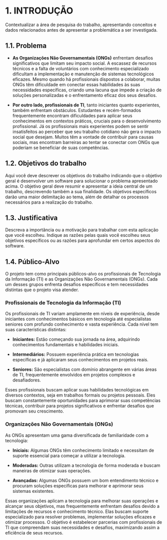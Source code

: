 # 1. INTRODUÇÃO

Contextualizar a área de pesquisa do trabalho, apresentando conceitos e dados relacionados antes de apresentar a problemática a ser investigada.

## 1.1. Problema

- **As Organizações Não Governamentais (ONGs)** enfrentam desafios significativos que limitam seu impacto social. A escassez de recursos técnicos e a falta de voluntários com conhecimento especializado dificultam a implementação e manutenção de sistemas tecnológicos eficazes. Mesmo quando há profissionais dispostos a colaborar, muitas ONGs têm dificuldade em conectar essas habilidades às suas necessidades específicas, criando uma lacuna que impede a criação de soluções personalizadas e o enfrentamento eficaz dos seus desafios.

- **Por outro lado, profissionais de TI**, tanto iniciantes quanto experientes, também enfrentam obstáculos. Estudantes e recém-formados frequentemente encontram dificuldades para aplicar seus conhecimentos em contextos práticos, cruciais para o desenvolvimento profissional. Já os profissionais mais experientes podem se sentir insatisfeitos ao perceber que seu trabalho cotidiano não gera o impacto social que desejam. Muitos têm a vontade de contribuir para causas sociais, mas encontram barreiras ao tentar se conectar com ONGs que poderiam se beneficiar de suas competências.

## 1.2. Objetivos do trabalho

Aqui você deve descrever os objetivos do trabalho indicando que o objetivo geral é desenvolver um software para solucionar o problema apresentado acima. O objetivo geral deve resumir e apresentar a ideia central de um trabalho, descrevendo também a sua finalidade. Os objetivos específicos darão uma maior delimitação ao tema, além de detalhar os processos necessários para a realização do trabalho.

## 1.3. Justificativa

Descreva a importância ou a motivação para trabalhar com esta aplicação que você escolheu. Indique as razões pelas quais você escolheu seus objetivos específicos ou as razões para aprofundar em certos aspectos do software.

## 1.4. Público-Alvo

O projeto tem como principais públicos-alvo os profissionais de Tecnologia da Informação (TI) e as Organizações Não Governamentais (ONGs). Cada um desses grupos enfrenta desafios específicos e tem necessidades distintas que o projeto visa atender.

### Profissionais de Tecnologia da Informação (TI)

Os profissionais de TI variam amplamente em níveis de experiência, desde iniciantes com conhecimentos básicos em tecnologia até especialistas seniores com profundo conhecimento e vasta experiência. Cada nível tem suas características distintas:

- **Iniciantes:** Estão começando sua jornada na área, adquirindo conhecimentos fundamentais e habilidades iniciais.

- **Intermediários:** Possuem experiência prática em tecnologias específicas e já aplicaram seus conhecimentos em projetos reais.

- **Seniores:** São especialistas com domínio abrangente em várias áreas de TI, frequentemente envolvidos em projetos complexos e desafiadores.

Esses profissionais buscam aplicar suas habilidades tecnológicas em diversos contextos, seja em trabalhos formais ou projetos pessoais. Eles buscam constantemente oportunidades para aprimorar suas competências técnicas, contribuir para projetos significativos e enfrentar desafios que promovam seu crescimento.

### Organizações Não Governamentais (ONGs)

As ONGs apresentam uma gama diversificada de familiaridade com a tecnologia:

- **Iniciais:** Algumas ONGs têm conhecimento limitado e necessitam de suporte essencial para começar a utilizar a tecnologia.

- **Moderadas:** Outras utilizam a tecnologia de forma moderada e buscam maneiras de otimizar suas operações.

- **Avançadas:** Algumas ONGs possuem um bom entendimento técnico e procuram soluções específicas para melhorar e aprimorar seus sistemas existentes.

Essas organizações aplicam a tecnologia para melhorar suas operações e alcançar seus objetivos, mas frequentemente enfrentam desafios devido a limitações de recursos e conhecimento técnico. Elas buscam suporte especializado para resolver problemas, implementar soluções eficazes e otimizar processos. O objetivo é estabelecer parcerias com profissionais de TI que compreendam suas necessidades e desafios, maximizando assim a eficiência de seus recursos.
